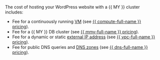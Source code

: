 The cost of hosting your WordPress website with a {{ MY }} cluster includes:
* Fee for a continuously running [VM](../../../compute/concepts/vm.md) (see [{{ compute-full-name }} pricing](../../../compute/pricing.md)).
* Fee for a {{ MY }} DB cluster (see [{{ mmy-full-name }} pricing](../../../managed-mysql/pricing.md)).
* Fee for a dynamic or static [external IP address](../../../vpc/concepts/address.md#public-addresses) (see [{{ vpc-full-name }} pricing](../../../vpc/pricing.md)).
* Fee for public DNS queries and [DNS zones](../../../dns/concepts/dns-zone.md) (see [{{ dns-full-name }} pricing](../../../dns/pricing.md)).